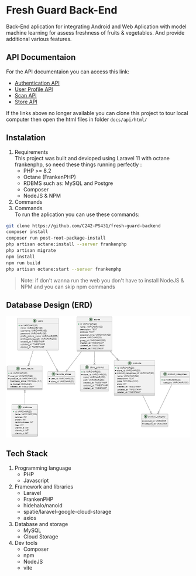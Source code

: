 # Fresh Guard Back-End
Back-End aplication for integrating Android and Web Aplication with model machine learning for assess freshness of fruits & vegetables. And provide additional various features.

## API Documentaion
For the API documentaion you can access this link:
* [Authentication API](http://35.219.27.170/docs/api/v1/auth)
* [User Profile API](http://35.219.27.170/docs/api/v1/user)
* [Scan API](http://35.219.27.170/docs/api/v1/scan)
* [Store API](http://35.219.27.170/docs/api/v1/store)

If the links above no longer available you can clone this project to tour local computer then open the html files in folder `docs/api/html/`

## Instalation
1. Requirements <br>
This project was built and devloped using Laravel 11 with octane frankenphp, so need these things running perfectly :
    * PHP >= 8.2
    * Octane (FrankenPHP)
    * RDBMS such as: MySQL and Postgre
    * Composer
    * NodeJS & NPM
1. Commands <br>
1. Commands <br>
To run the aplication you can use these commands:
```bash
git clone https://github.com/C242-PS431/fresh-guard-backend
composer install
composer run post-root-package-install
php artisan octane:install --server frankenphp
php artisan migrate
npm install
npm run build
php artisan octane:start --server frankenphp
```
> Note: if don't wanna run the web you don't have to install NodeJS & NPM and you can skip npm commands

## Database Design (ERD)
![fresh-guard-erd](docs/images/fresh-guard-erd.png)
## Tech Stack
1. Programming language
    * PHP
    * Javascript
1. Framework and libraries
    * Laravel
    * FrankenPHP
    * hidehalo/nanoid
    * spatie/laravel-google-cloud-storage
    * axios
1. Database and storage
    * MySQL
    * Cloud Storage
1. Dev tools
    * Composer
    * npm
    * NodeJS
    * vite